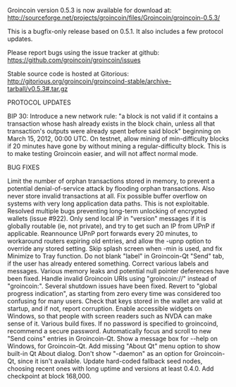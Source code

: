 Groincoin version 0.5.3 is now available for download at:
http://sourceforge.net/projects/groincoin/files/Groincoin/groincoin-0.5.3/

This is a bugfix-only release based on 0.5.1.
It also includes a few protocol updates.

Please report bugs using the issue tracker at github:
https://github.com/groincoin/groincoin/issues

Stable source code is hosted at Gitorious:
http://gitorious.org/groincoin/groincoind-stable/archive-tarball/v0.5.3#.tar.gz

PROTOCOL UPDATES

BIP 30: Introduce a new network rule: "a block is not valid if it contains a transaction whose hash already exists in the block chain, unless all that transaction's outputs were already spent before said block" beginning on March 15, 2012, 00:00 UTC.
On testnet, allow mining of min-difficulty blocks if 20 minutes have gone by without mining a regular-difficulty block. This is to make testing Groincoin easier, and will not affect normal mode.

BUG FIXES

Limit the number of orphan transactions stored in memory, to prevent a potential denial-of-service attack by flooding orphan transactions. Also never store invalid transactions at all.
Fix possible buffer overflow on systems with very long application data paths. This is not exploitable.
Resolved multiple bugs preventing long-term unlocking of encrypted wallets
(issue #922).
Only send local IP in "version" messages if it is globally routable (ie, not private), and try to get such an IP from UPnP if applicable.
Reannounce UPnP port forwards every 20 minutes, to workaround routers expiring old entries, and allow the -upnp option to override any stored setting.
Skip splash screen when -min is used, and fix Minimize to Tray function.
Do not blank "label" in Groincoin-Qt "Send" tab, if the user has already entered something.
Correct various labels and messages.
Various memory leaks and potential null pointer deferences have been fixed.
Handle invalid Groincoin URIs using "groincoin://" instead of "groincoin:".
Several shutdown issues have been fixed.
Revert to "global progress indication", as starting from zero every time was considered too confusing for many users.
Check that keys stored in the wallet are valid at startup, and if not, report corruption.
Enable accessible widgets on Windows, so that people with screen readers such as NVDA can make sense of it.
Various build fixes.
If no password is specified to groincoind, recommend a secure password.
Automatically focus and scroll to new "Send coins" entries in Groincoin-Qt.
Show a message box for --help on Windows, for Groincoin-Qt.
Add missing "About Qt" menu option to show built-in Qt About dialog.
Don't show "-daemon" as an option for Groincoin-Qt, since it isn't available.
Update hard-coded fallback seed nodes, choosing recent ones with long uptime and versions at least 0.4.0.
Add checkpoint at block 168,000.
